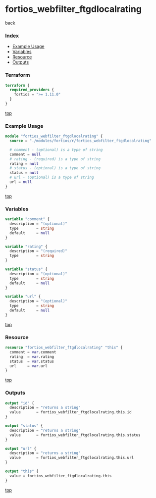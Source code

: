 # fortios_webfilter_ftgdlocalrating

[back](../fortios.md)

### Index

- [Example Usage](#example-usage)
- [Variables](#variables)
- [Resource](#resource)
- [Outputs](#outputs)

### Terraform

```terraform
terraform {
  required_providers {
    fortios = ">= 1.11.0"
  }
}
```

[top](#index)

### Example Usage

```terraform
module "fortios_webfilter_ftgdlocalrating" {
  source = "./modules/fortios/r/fortios_webfilter_ftgdlocalrating"

  # comment - (optional) is a type of string
  comment = null
  # rating - (required) is a type of string
  rating = null
  # status - (optional) is a type of string
  status = null
  # url - (optional) is a type of string
  url = null
}
```

[top](#index)

### Variables

```terraform
variable "comment" {
  description = "(optional)"
  type        = string
  default     = null
}

variable "rating" {
  description = "(required)"
  type        = string
}

variable "status" {
  description = "(optional)"
  type        = string
  default     = null
}

variable "url" {
  description = "(optional)"
  type        = string
  default     = null
}
```

[top](#index)

### Resource

```terraform
resource "fortios_webfilter_ftgdlocalrating" "this" {
  comment = var.comment
  rating  = var.rating
  status  = var.status
  url     = var.url
}
```

[top](#index)

### Outputs

```terraform
output "id" {
  description = "returns a string"
  value       = fortios_webfilter_ftgdlocalrating.this.id
}

output "status" {
  description = "returns a string"
  value       = fortios_webfilter_ftgdlocalrating.this.status
}

output "url" {
  description = "returns a string"
  value       = fortios_webfilter_ftgdlocalrating.this.url
}

output "this" {
  value = fortios_webfilter_ftgdlocalrating.this
}
```

[top](#index)